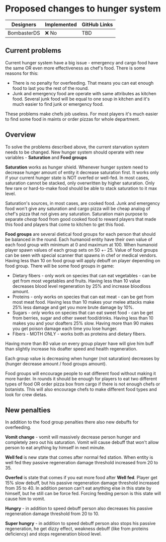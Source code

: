 # Proposed changes to hunger system

| Designers | Implemented | GitHub Links |
|---|---|---|
| BombasterDS | :x: No | TBD |

## Current problems
Current hunger system have a big issue - emergency and cargo food have the same OR even more effectiveness as chef's food. There is some reasons for this:
-   There is no penalty for overfeeding. That means you can eat enough food to last you the rest of the round.
-   Junk and emergency food are operate with same attributes as kitchen food. Several junk food will be equal to one soup in kitchen and it's much easier to find junk or emergency food.

These problems make chefs job useless. For most players it's much easier to find some food in maints or order pizzas for whole department.

## Overview
To solve the problems described above, the current starvation system needs to be changed. New hunger system should operate with new variables - **Saturation** and **Food groups**

**Saturation** works as hunger shield.  Whenever hunger system need to decrease hunger amount of entity it decrease saturation first. It works only if your current hunger state is NOT overfed or well-fed. In most cases, saturation cannot be stacked, only overwritten by higher saturation. Only few rare or hard-to-make food should be able to stack saturation to it max level.

Saturation's sources, in most cases, are cooked food. Junk and emergency food won't give any saturation and cargo pizza will be cheap analog of chef's pizza that not gives any saturation.
Saturation main purpose to separate *cheap* food from good cooked food to reward players that made this food and players that come to kitchen to get this food.

**Food groups** are several dietical food groups for each person that should be balanced in the round. Each humanoid entity have their own value of each food group with minimum at 0 and maximum at 100. When humanoid player spawn values of each group sets on 50 +- 25. Value of food groups can be seen with special scanner that spawns in chef or medical vendors. Having less than 10 on food group will apply debuff on player depending on food group. There will be some food groups in game:
-   Dietary fibers - only work on species that can eat vegetables - can be get from most vegetables and fruits. Having less than 10 value decreases blood level regeneration by 25% and increase bloodloss amount.
-   Proteins - only works on species that can eat meat - can be get from most meat food. Having less than 10 makes your melee attacks make 25% less damage and get you more brute damage by 10%. 
-   Sugars - only works on species that can eat sweet food - can be get from berries, sugar and other sweet food/drinks. Having less than 10 makes you and your doafters 25% slow. Having more than 90 makes you get poison damage each time you lose hunger.
-   Fibers - MOTH ONLY - works both as proteins and dietary fibers.

Having more than 80 value on every group player have will give him buff than slightly increase his doafter speed and health regeneration.

Each group value is decreasing when hunger (not saturation) decreases by (hunger decrease amount / food groups amount). 

Food groups will encourage people to eat different food without making it more harder. In rounds it should be enough for players to eat two different types of food OR order pizza box from cargo if there is not enough chefs or botanists. This will also encourage chefs to make different food types and look for crew dietas.

## New penalties
In addition to the food group penalties there also new debuffs for overfeeding. 

**Vomit change** - vomit will massively decrease person hunger and completely zero out his saturation. Vomit will cause debuff that won't allow person to eat anything by himself in next minute.

**Well fed** is new state that comes after normal fed station. When entity is well fed they passive regeneration damage threshold increased from 20 to 35.

**Overfed** is state that comes if you eat more food after **Well fed**. Player get 15% slow debuff, but his passive regeneration damage threshold increased from 35 to 40. In addition person can't eat anything else in this state by himself, but he still can be force fed. Forcing feeding person is this state will cause him to vomit. 

**Hungry** - in addition to speed debuff person also decreases his passive regeneration damage threshold from 20 to 10.

**Super hungry** - in addition to speed debuff person also stops his passive regeneration, he get dizzy effect, weakness debuff (like from proteins deficiency) and stops regeneration blood level.